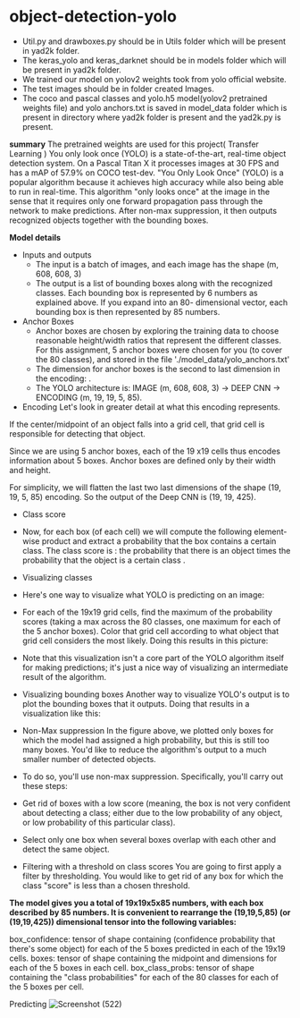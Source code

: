 # object-detection-yolo
* Util.py and drawboxes.py should be in Utils folder which will be present in yad2k folder.
* The keras_yolo and keras_darknet should be in models folder which will be present in yad2k folder.
* We trained our model on yolov2 weights took from yolo official website.
* The test images should be in folder created Images.
* The coco and pascal classes and yolo.h5 model(yolov2 pretrained weights file) and yolo anchors.txt is saved in model_data folder which is present in directory where yad2k folder is present and the yad2k.py is present.

**summary**
The pretrained weights are used for this project( Transfer Learning )
You only look once (YOLO) is a state-of-the-art, real-time object detection system. On a Pascal Titan X it processes images at 30 FPS and has a mAP of 57.9% on COCO test-dev.
"You Only Look Once" (YOLO) is a popular algorithm because it achieves high accuracy while also being able to run in real-time. This algorithm "only looks once" at the image in the sense that it requires only one forward propagation pass through the network to make predictions. After non-max suppression, it then outputs recognized objects together with the bounding boxes.


**Model details**
* Inputs and outputs
  * The input is a batch of images, and each image has the shape (m, 608, 608, 3)
  * The output is a list of bounding boxes along with the recognized classes. Each bounding box is represented by 6 numbers  as explained above. If you expand  into an 80-         dimensional vector, each bounding box is then represented by 85 numbers.
* Anchor Boxes
  * Anchor boxes are chosen by exploring the training data to choose reasonable height/width ratios that represent the different classes. For this assignment, 5 anchor boxes       were chosen for you (to cover the 80 classes), and stored in the file './model_data/yolo_anchors.txt'
  * The dimension for anchor boxes is the second to last dimension in the encoding: .
  * The YOLO architecture is: IMAGE (m, 608, 608, 3) -> DEEP CNN -> ENCODING (m, 19, 19, 5, 85).
* Encoding
Let's look in greater detail at what this encoding represents.

If the center/midpoint of an object falls into a grid cell, that grid cell is responsible for detecting that object.

Since we are using 5 anchor boxes, each of the 19 x19 cells thus encodes information about 5 boxes. Anchor boxes are defined only by their width and height.

For simplicity, we will flatten the last two last dimensions of the shape (19, 19, 5, 85) encoding. So the output of the Deep CNN is (19, 19, 425).

* Class score
 * Now, for each box (of each cell) we will compute the following element-wise product and extract a probability that the box contains a certain class.
  The class score is : the probability that there is an object  times the probability that the object is a certain class .


* Visualizing classes
 * Here's one way to visualize what YOLO is predicting on an image:

 * For each of the 19x19 grid cells, find the maximum of the probability scores (taking a max across the 80 classes, one maximum for each of the 5 anchor boxes).
   Color that grid cell according to what object that grid cell considers the most likely.
   Doing this results in this picture:

* Note that this visualization isn't a core part of the YOLO algorithm itself for making predictions; it's just a nice way of visualizing an intermediate result of the algorithm.

* Visualizing bounding boxes
Another way to visualize YOLO's output is to plot the bounding boxes that it outputs. Doing that results in a visualization like this:

* Non-Max suppression
In the figure above, we plotted only boxes for which the model had assigned a high probability, but this is still too many boxes. You'd like to reduce the algorithm's output to a much smaller number of detected objects.

* To do so, you'll use non-max suppression. Specifically, you'll carry out these steps:

* Get rid of boxes with a low score (meaning, the box is not very confident about detecting a class; either due to the low probability of any object, or low probability of this particular class).
* Select only one box when several boxes overlap with each other and detect the same object.
 * Filtering with a threshold on class scores
   You are going to first apply a filter by thresholding. You would like to get rid of any box for which the class "score" is less than a chosen threshold.

**The model gives you a total of 19x19x5x85 numbers, with each box described by 85 numbers. It is convenient to rearrange the (19,19,5,85) (or (19,19,425)) dimensional tensor into the following variables:**

box_confidence: tensor of shape  containing  (confidence probability that there's some object) for each of the 5 boxes predicted in each of the 19x19 cells.
boxes: tensor of shape  containing the midpoint and dimensions  for each of the 5 boxes in each cell.
box_class_probs: tensor of shape  containing the "class probabilities"  for each of the 80 classes for each of the 5 boxes per cell.

Predicting
![Screenshot (522)](https://user-images.githubusercontent.com/90260133/150759109-b0ebb2df-6741-4158-9824-e60d62dc9973.png)

